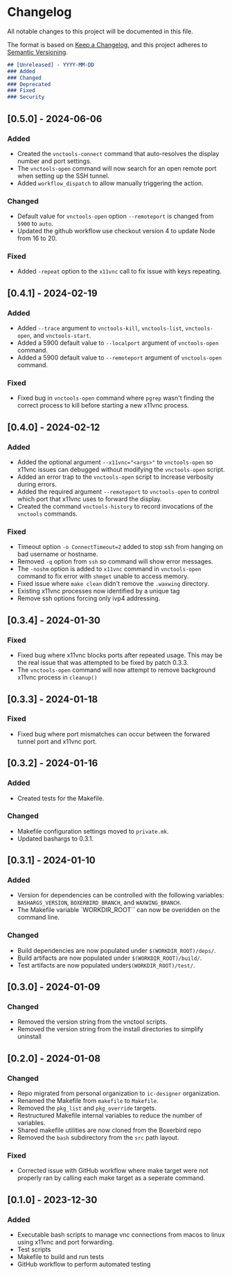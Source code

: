 # Changelog

All notable changes to this project will be documented in this file.

The format is based on [Keep a Changelog](https://keepachangelog.com/en/1.0.0/),
and this project adheres to [Semantic Versioning](https://semver.org/spec/v2.0.0.html).

```markdown
## [Unreleased] - YYYY-MM-DD
### Added
### Changed
### Deprecated
### Fixed
### Security
```

## [0.5.0] - 2024-06-06
### Added
- Created the `vnctools-connect` command that auto-resolves the display number and
  port settings.
- The `vnctools-open` command will now search for an open remote port when setting up
  the SSH tunnel.
- Added `workflow_dispatch` to allow manually triggering the action.
### Changed
- Default value for `vnctools-open` option `--remoteport` is changed from `5900` to
  `auto`.
- Updated the github workflow use checkout version 4 to update Node from 16 to 20.
### Fixed
- Added `-repeat` option to the `x11vnc` call to fix issue with keys repeating.


## [0.4.1] - 2024-02-19
### Added
- Added `--trace` argument to `vnctools-kill`, `vnctools-list`, `vnctools-open`, and
  `vnctools-start`.
- Added a 5900 default value to `--localport` argument of `vnctools-open` command.
- Added a 5900 default value to `--remoteport` argument of `vnctools-open` command.
### Fixed
- Fixed bug in `vnctools-open` command where `pgrep` wasn't finding the correct process to kill
  before starting a new x11vnc process.


## [0.4.0] - 2024-02-12
### Added
- Added the optional argument `--x11vnc="<args>"` to `vnctools-open` so x11vnc issues can debugged
  without modifying the `vnctools-open` script.
- Added an error trap to the `vnctools-open` script to increase verbosity during errors.
- Added the required argument `--remoteport` to `vnctools-open` to control which port that x11vnc
  uses to forward the display.
- Created the command `vnctools-history` to record invocations of the `vnctools` commands.
### Fixed
- Timeout option `-o ConnectTimeout=2` added to stop ssh from hanging on bad username or hostname.
- Removed `-q` option from `ssh` so command will show error messages.
- The `-noshm` option is added to `x11vnc` command in `vnctools-open` command to fix error with
  `shmget` unable to access memory.
- Fixed issue where `make clean` didn't remove the `.waxwing` directory.
- Existing x11vnc processes now identified by a unique tag
- Remove ssh options forcing only ivp4 addressing.


## [0.3.4] - 2024-01-30
### Fixed
- Fixed bug where x11vnc blocks ports after repeated usage. This may be the real issue that was
  attempted to be fixed by patch 0.3.3.
- The `vnctools-open` command will now attempt to remove background x11vnc process in `cleanup()`


## [0.3.3] - 2024-01-18
### Fixed
- Fixed bug where port mismatches can occur between the forwared tunnel port and x11vnc port.


## [0.3.2] - 2024-01-16
### Added
- Created tests for the Makefile.
### Changed
- Makefile configuration settings moved to `private.mk`.
- Updated bashargs to 0.3.1.


## [0.3.1] - 2024-01-10
### Added
- Version for dependencies can be controlled with the following variables: `BASHARGS_VERSION`,
  `BOXERBIRD_BRANCH`, and `WAXWING_BRANCH`.
- The Makefile variable `WORKDIR_ROOT`` can now be overidden on the command line.
### Changed
- Build dependencies are now populated under `$(WORKDIR_ROOT)/deps/`.
- Build artifacts are now populated under `$(WORKDIR_ROOT)/build/`.
- Test artifacts are now populated under`$(WORKDIR_ROOT)/test/`.


## [0.3.0] - 2024-01-09
### Changed
- Removed the version string from the vnctool scripts.
- Removed the version string from the install directories to simplify uninstall


## [0.2.0] - 2024-01-08
### Changed
- Repo migrated from personal organization to `ic-designer` organization.
- Renamed the Makefile from `makefile` to `Makefile`.
- Removed the `pkg_list` and `pkg_override` targets.
- Restructured Makefile internal variables to reduce the number of variables.
- Shared makefile utilities are now cloned from the Boxerbird repo
- Removed the `bash` subdirectory from the `src` path layout.
### Fixed
- Corrected issue with GitHub workflow where make target were not properly ran by calling each
  make target as a seperate command.


## [0.1.0] - 2023-12-30
### Added
- Executable bash scripts to manage vnc connections from macos to linux using x11vnc and port forwarding.
- Test scripts
- Makefile to build and run tests
- GitHub workflow to perform automated testing
